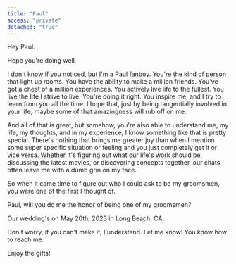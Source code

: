 ```yaml
---
title: "Paul"
access: "private"
detached: "true"
---
```


Hey Paul.

Hope you're doing well.

I don't know if you noticed, but I'm a Paul fanboy. You're the kind of person that light up rooms. You have the ability to make a million friends. You've got a chest of a million experiences. You actively live life to the fullest. You live the life I strive to live. You're doing it right. You inspire me, and I try to learn from you all the time. I hope that, just by being tangentially involved in your life, maybe some of that amazingness will rub off on me.

And all of that is great, but somehow, you're also able to understand me, my life, my thoughts, and in my experience, I know something like that is pretty special. There's nothing that brings me greater joy than when I mention some super specific situation or feeling and you just completely get it or vice versa. Whether it's figuring out what our life's work should be, discussing the latest movies, or discovering concepts together, our chats often leave me with a dumb grin on my face.

So when it came time to figure out who I could ask to be my groomsmen, you were one of the first I thought of.

Paul, will you do me the honor of being one of my groomsmen?

Our wedding's on May 20th, 2023 in Long Beach, CA.

Don't worry, if you can't make it, I understand. Let me know! You know how to reach me.

Enjoy the gifts!
